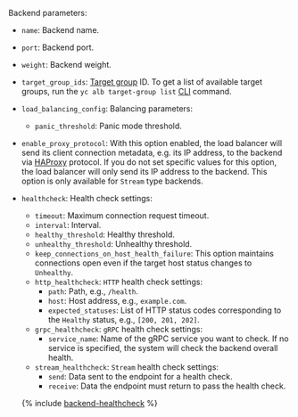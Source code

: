 Backend parameters:
* `name`: Backend name.
* `port`: Backend port.
* `weight`: Backend weight.
* `target_group_ids`: [Target group](../../application-load-balancer/concepts/target-group.md) ID. To get a list of available target groups, run the `yc alb target-group list` [CLI](../../cli/) command.
* `load_balancing_config`: Balancing parameters:
  * `panic_threshold`: Panic mode threshold.
* `enable_proxy_protocol`: With this option enabled, the load balancer will send its client connection metadata, e.g. its IP address, to the backend via [HAProxy](https://www.haproxy.org/download/1.9/doc/proxy-protocol.txt) protocol. If you do not set specific values for this option, the load balancer will only send its IP address to the backend. This option is only available for `Stream` type backends.
* `healthcheck`: Health check settings:
  * `timeout`: Maximum connection request timeout.
  * `interval`: Interval.
  * `healthy_threshold`: Healthy threshold.
  * `unhealthy_threshold`: Unhealthy threshold.
  * `keep_connections_on_host_health_failure`: This option maintains connections open even if the target host status changes to `Unhealthy`.
  * `http_healthcheck`: `HTTP` health check settings:
    * `path`: Path, e.g., `/health`.
    * `host`: Host address, e.g., `example.com`.
    * `expected_statuses`: List of HTTP status codes corresponding to the `Healthy` status, e.g., `[200, 201, 202]`.
  * `grpc_healthcheck`: `gRPC` health check settings:
    * `service_name`: Name of the gRPC service you want to check. If no service is specified, the system will check the backend overall health.
  * `stream_healthcheck`: `Stream` health check settings:
    * `send`: Data sent to the endpoint for a health check.
    * `receive`: Data the endpoint must return to pass the health check.

  {% include [backend-healthcheck](./backend-healthcheck.md) %}
